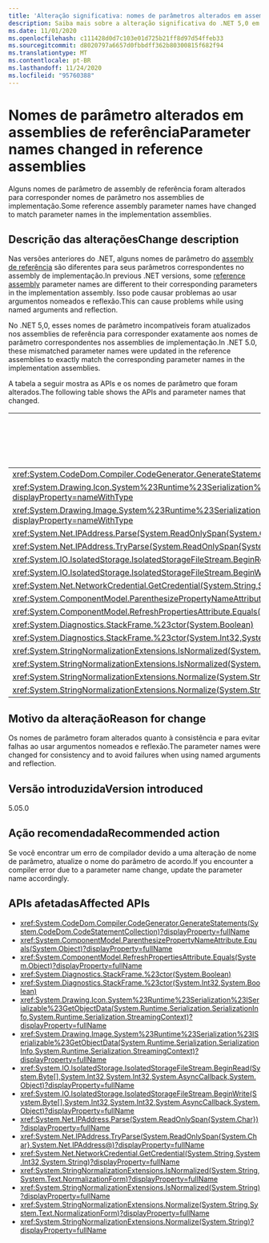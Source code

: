 ```yaml
---
title: 'Alteração significativa: nomes de parâmetros alterados em assemblies de referência'
description: Saiba mais sobre a alteração significativa do .NET 5,0 em bibliotecas principais do .NET em que alguns nomes de parâmetro de referência foram alterados para corresponder aos nomes dos parâmetros nos assemblies de implementação.
ms.date: 11/01/2020
ms.openlocfilehash: c111428d0d7c103e01d725b21ff8d97d54ffeb33
ms.sourcegitcommit: d8020797a6657d0fbbdff362b80300815f682f94
ms.translationtype: MT
ms.contentlocale: pt-BR
ms.lasthandoff: 11/24/2020
ms.locfileid: "95760388"
---
```

# <a name="parameter-names-changed-in-reference-assemblies"></a><span data-ttu-id="3a0c5-103">Nomes de parâmetro alterados em assemblies de referência</span><span class="sxs-lookup"><span data-stu-id="3a0c5-103">Parameter names changed in reference assemblies</span></span>

<span data-ttu-id="3a0c5-104">Alguns nomes de parâmetro de assembly de referência foram alterados para corresponder nomes de parâmetro nos assemblies de implementação.</span><span class="sxs-lookup"><span data-stu-id="3a0c5-104">Some reference assembly parameter names have changed to match parameter names in the implementation assemblies.</span></span>

## <a name="change-description"></a><span data-ttu-id="3a0c5-105">Descrição das alterações</span><span class="sxs-lookup"><span data-stu-id="3a0c5-105">Change description</span></span>

<span data-ttu-id="3a0c5-106">Nas versões anteriores do .NET, alguns nomes de parâmetro do [assembly de referência](../../../../standard/assembly/reference-assemblies.md) são diferentes para seus parâmetros correspondentes no assembly de implementação.</span><span class="sxs-lookup"><span data-stu-id="3a0c5-106">In previous .NET versions, some [reference assembly](../../../../standard/assembly/reference-assemblies.md) parameter names are different to their corresponding parameters in the implementation assembly.</span></span> <span data-ttu-id="3a0c5-107">Isso pode causar problemas ao usar argumentos nomeados e reflexão.</span><span class="sxs-lookup"><span data-stu-id="3a0c5-107">This can cause problems while using named arguments and reflection.</span></span>

<span data-ttu-id="3a0c5-108">No .NET 5,0, esses nomes de parâmetro incompatíveis foram atualizados nos assemblies de referência para corresponder exatamente aos nomes de parâmetro correspondentes nos assemblies de implementação.</span><span class="sxs-lookup"><span data-stu-id="3a0c5-108">In .NET 5.0, these mismatched parameter names were updated in the reference assemblies to exactly match the corresponding parameter names in the implementation assemblies.</span></span>

<span data-ttu-id="3a0c5-109">A tabela a seguir mostra as APIs e os nomes de parâmetro que foram alterados.</span><span class="sxs-lookup"><span data-stu-id="3a0c5-109">The following table shows the APIs and parameter names that changed.</span></span>

| <span data-ttu-id="3a0c5-110">API</span><span class="sxs-lookup"><span data-stu-id="3a0c5-110">API</span></span> | <span data-ttu-id="3a0c5-111">Nome do parâmetro antigo</span><span class="sxs-lookup"><span data-stu-id="3a0c5-111">Old parameter name</span></span> | <span data-ttu-id="3a0c5-112">Nome do novo parâmetro</span><span class="sxs-lookup"><span data-stu-id="3a0c5-112">New parameter name</span></span> |
| - | - | - |
| <xref:System.CodeDom.Compiler.CodeGenerator.GenerateStatements(System.CodeDom.CodeStatementCollection)?displayProperty=nameWithType> | `stms` | `stmts` |
| <xref:System.Drawing.Icon.System%23Runtime%23Serialization%23ISerializable%23GetObjectData(System.Runtime.Serialization.SerializationInfo,System.Runtime.Serialization.StreamingContext)?displayProperty=nameWithType> | `info` | `si` |
| <xref:System.Drawing.Image.System%23Runtime%23Serialization%23ISerializable%23GetObjectData(System.Runtime.Serialization.SerializationInfo,System.Runtime.Serialization.StreamingContext)?displayProperty=nameWithType> | `info` | `si` |
| <xref:System.Net.IPAddress.Parse(System.ReadOnlySpan{System.Char})?displayProperty=nameWithType> | `ipString` | `ipSpan` |
| <xref:System.Net.IPAddress.TryParse(System.ReadOnlySpan{System.Char},System.Net.IPAddress@)?displayProperty=nameWithType> | `ipString` | `ipSpan` |
| <xref:System.IO.IsolatedStorage.IsolatedStorageFileStream.BeginRead(System.Byte[],System.Int32,System.Int32,System.AsyncCallback,System.Object)?displayProperty=nameWithType> | `buffer` | `array` |
| <xref:System.IO.IsolatedStorage.IsolatedStorageFileStream.BeginWrite(System.Byte[],System.Int32,System.Int32,System.AsyncCallback,System.Object)?displayProperty=nameWithType> | `buffer` | `array` |
| <xref:System.Net.NetworkCredential.GetCredential(System.String,System.Int32,System.String)?displayProperty=nameWithType> | `authType` | `authenticationType` |
| <xref:System.ComponentModel.ParenthesizePropertyNameAttribute.Equals(System.Object)?displayProperty=nameWithType> | `o` | `obj` |
| <xref:System.ComponentModel.RefreshPropertiesAttribute.Equals(System.Object)?displayProperty=nameWithType> | `value` | `obj` |
| <xref:System.Diagnostics.StackFrame.%23ctor(System.Boolean)> | `fNeedFileInfo` | `needFileInfo` |
| <xref:System.Diagnostics.StackFrame.%23ctor(System.Int32,System.Boolean)> | `fNeedFileInfo` | `needFileInfo` |
| <xref:System.StringNormalizationExtensions.IsNormalized(System.String,System.Text.NormalizationForm)?displayProperty=nameWithType> | `value` | `strInput` |
| <xref:System.StringNormalizationExtensions.IsNormalized(System.String)?displayProperty=nameWithType> | `value` | `strInput` |
| <xref:System.StringNormalizationExtensions.Normalize(System.String,System.Text.NormalizationForm)?displayProperty=nameWithType> | `value` | `strInput` |
| <xref:System.StringNormalizationExtensions.Normalize(System.String)?displayProperty=nameWithType> | `value` | `strInput` |

## <a name="reason-for-change"></a><span data-ttu-id="3a0c5-113">Motivo da alteração</span><span class="sxs-lookup"><span data-stu-id="3a0c5-113">Reason for change</span></span>

<span data-ttu-id="3a0c5-114">Os nomes de parâmetro foram alterados quanto à consistência e para evitar falhas ao usar argumentos nomeados e reflexão.</span><span class="sxs-lookup"><span data-stu-id="3a0c5-114">The parameter names were changed for consistency and to avoid failures when using named arguments and reflection.</span></span>

## <a name="version-introduced"></a><span data-ttu-id="3a0c5-115">Versão introduzida</span><span class="sxs-lookup"><span data-stu-id="3a0c5-115">Version introduced</span></span>

<span data-ttu-id="3a0c5-116">5.0</span><span class="sxs-lookup"><span data-stu-id="3a0c5-116">5.0</span></span>

## <a name="recommended-action"></a><span data-ttu-id="3a0c5-117">Ação recomendada</span><span class="sxs-lookup"><span data-stu-id="3a0c5-117">Recommended action</span></span>

<span data-ttu-id="3a0c5-118">Se você encontrar um erro de compilador devido a uma alteração de nome de parâmetro, atualize o nome do parâmetro de acordo.</span><span class="sxs-lookup"><span data-stu-id="3a0c5-118">If you encounter a compiler error due to a parameter name change, update the parameter name accordingly.</span></span>

## <a name="affected-apis"></a><span data-ttu-id="3a0c5-119">APIs afetadas</span><span class="sxs-lookup"><span data-stu-id="3a0c5-119">Affected APIs</span></span>

- <xref:System.CodeDom.Compiler.CodeGenerator.GenerateStatements(System.CodeDom.CodeStatementCollection)?displayProperty=fullName>
- <xref:System.ComponentModel.ParenthesizePropertyNameAttribute.Equals(System.Object)?displayProperty=fullName>
- <xref:System.ComponentModel.RefreshPropertiesAttribute.Equals(System.Object)?displayProperty=fullName>
- <xref:System.Diagnostics.StackFrame.%23ctor(System.Boolean)>
- <xref:System.Diagnostics.StackFrame.%23ctor(System.Int32,System.Boolean)>
- <xref:System.Drawing.Icon.System%23Runtime%23Serialization%23ISerializable%23GetObjectData(System.Runtime.Serialization.SerializationInfo,System.Runtime.Serialization.StreamingContext)?displayProperty=fullName>
- <xref:System.Drawing.Image.System%23Runtime%23Serialization%23ISerializable%23GetObjectData(System.Runtime.Serialization.SerializationInfo,System.Runtime.Serialization.StreamingContext)?displayProperty=fullName>
- <xref:System.IO.IsolatedStorage.IsolatedStorageFileStream.BeginRead(System.Byte[],System.Int32,System.Int32,System.AsyncCallback,System.Object)?displayProperty=fullName>
- <xref:System.IO.IsolatedStorage.IsolatedStorageFileStream.BeginWrite(System.Byte[],System.Int32,System.Int32,System.AsyncCallback,System.Object)?displayProperty=fullName>
- <xref:System.Net.IPAddress.Parse(System.ReadOnlySpan{System.Char})?displayProperty=fullName>
- <xref:System.Net.IPAddress.TryParse(System.ReadOnlySpan{System.Char},System.Net.IPAddress@)?displayProperty=fullName>
- <xref:System.Net.NetworkCredential.GetCredential(System.String,System.Int32,System.String)?displayProperty=fullName>
- <xref:System.StringNormalizationExtensions.IsNormalized(System.String,System.Text.NormalizationForm)?displayProperty=fullName>
- <xref:System.StringNormalizationExtensions.IsNormalized(System.String)?displayProperty=fullName>
- <xref:System.StringNormalizationExtensions.Normalize(System.String,System.Text.NormalizationForm)?displayProperty=fullName>
- <xref:System.StringNormalizationExtensions.Normalize(System.String)?displayProperty=fullName>

<!--

#### Category

Core .NET libraries

### Affected APIs

- `M:System.CodeDom.Compiler.CodeGenerator.GenerateStatements(System.CodeDom.CodeStatementCollection)`
- `M:System.Diagnostics.StackFrame.#ctor(System.Boolean)`
- `M:System.Diagnostics.StackFrame.#ctor(System.Int32,System.Boolean)`
- `M:System.Net.NetworkCredential.GetCredential(System.String,System.Int32,System.String)`
- `M:System.Net.IPAddress.Parse(System.ReadOnlySpan{System.Char})`
- `M:System.Net.IPAddress.TryParse(System.ReadOnlySpan{System.Char},System.Net.IPAddress@)`
- `M:System.StringNormalizationExtensions.IsNormalized(System.String,System.Text.NormalizationForm)`
- `M:System.StringNormalizationExtensions.IsNormalized(System.String)`
- `M:System.StringNormalizationExtensions.Normalize(System.String,System.Text.NormalizationForm)`
- `M:System.StringNormalizationExtensions.Normalize(System.String)`
- `M:System.IO.IsolatedStorage.IsolatedStorageFileStream.BeginRead(System.Byte[],System.Int32,System.Int32,System.AsyncCallback,System.Object)`
- `M:System.IO.IsolatedStorage.IsolatedStorageFileStream.BeginWrite(System.Byte[],System.Int32,System.Int32,System.AsyncCallback,System.Object)`
- `M:System.ComponentModel.ParenthesizePropertyNameAttribute.Equals(System.Object)`
- `M:System.ComponentModel.RefreshPropertiesAttribute.Equals(System.Object)`
- `M:System.Drawing.Icon.System#Runtime#Serialization#ISerializable#GetObjectData(System.Runtime.Serialization.SerializationInfo,System.Runtime.Serialization.StreamingContext)`
- `M:System.Drawing.Image.System#Runtime#Serialization#ISerializable#GetObjectData(System.Runtime.Serialization.SerializationInfo,System.Runtime.Serialization.StreamingContext)`

-->
